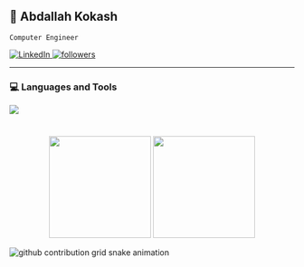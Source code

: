 ## 👋 Abdallah Kokash

`Computer Engineer`

<p align="left">
  <a href="https://www.linkedin.com/in/abdallah-kokash-394394334/" target="_blank">
    <img alt="LinkedIn" title="LinkedIn" src="https://custom-icon-badges.demolab.com/badge/-LinkedIn-blue?style=for-the-badge&logo=linkedin&logoColor=white&cache_seconds=600"/>
  </a>
  <a href="https://github.com/Abdallh510?tab=followers" target="_blank">
    <img alt="followers" title="Follow me on Github" src="https://custom-icon-badges.demolab.com/github/followers/Abdallah510?color=55960c&labelColor=488207&style=for-the-badge&logo=person-add&label=Follow&logoColor=white"/>
  </a>
</p>

---

### 💻 Languages and Tools

<p align="left">
  <a href="https://skillicons.dev">
    <img src="https://skillicons.dev/icons?i=git,python,linux,c,java,latex,bash,azure,clion,matlab,pycharm,unity,cs"/>
  </a>
</p>

#

<p align="center">
    <picture>
        <source srcset="https://github-readme-stats.vercel.app/api?username=Abdallah510&show_icons=true&include_all_commits=true&theme=vue&bg_color=00000000&icon_color=58a6ef&hide_border=true&rank_icon=github&cache_seconds=600" media="(prefers-color-scheme: dark)" />
        <source srcset="https://github-readme-stats.vercel.app/api?username=Abdallah510&show_icons=true&include_all_commits=true&theme=vue&text_color=ffffff&bg_color=00000000&icon_color=58a6ef&hide_border=true&rank_icon=github&cache_seconds=600" media="(prefers-color-scheme: light), (prefers-color-scheme: no-preference)" />
        <img height="180em" src="https://github-readme-stats.vercel.app/api?username=Abdallah510&show_icons=true&theme=vue&hide_border=true&cache_seconds=600" />
    </picture>
    <picture>
        <source srcset="https://github-readme-stats.vercel.app/api/top-langs/?username=Abdallah510&layout=compact&langs_count=10&theme=vue&text_color=ffffff&bg_color=00000000&hide_border=true&cache_seconds=600" media="(prefers-color-scheme: dark)" />
        <source srcset="https://github-readme-stats.vercel.app/api/top-langs/?username=Abdallah510&layout=compact&langs_count=10&theme=vue&bg_color=00000000&hide_border=true&cache_seconds=600" media="(prefers-color-scheme: light), (prefers-color-scheme: no-preference)" />
        <img height="180em" src="https://github-readme-stats.vercel.app/api/top-langs/?username=Abdallah510&layout=compact&langs_count=10&hide_border=true&cache_seconds=600" />
    </picture>
</p>

<picture align=center>
  <source media="(prefers-color-scheme: dark)" srcset="https://raw.githubusercontent.com/Abdallah510/Abdallah510/output/github-contribution-grid-snake-dark.svg?cache_seconds=600">
  <source media="(prefers-color-scheme: light)" srcset="https://raw.githubusercontent.com/Abdallah510/Abdallah510/output/github-contribution-grid-snake.svg?cache_seconds=600">
  <img alt="github contribution grid snake animation" src="https://raw.githubusercontent.com/Abdallah510/Abdallah510/output/github-contribution-grid-snake.svg?cache_seconds=600">
</picture>
